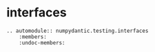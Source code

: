 # interfaces

```{eval-rst}
.. automodule:: numpydantic.testing.interfaces
    :members:
    :undoc-members:
```